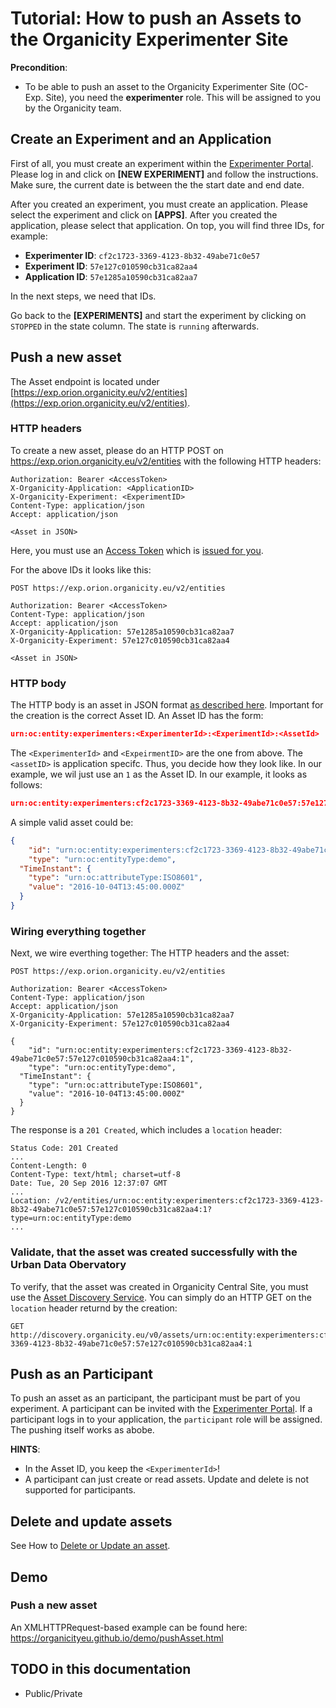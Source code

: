 # Tutorial: How to push an Assets to the Organicity Experimenter Site

**Precondition**:

* To be able to push an asset to the Organicity Experimenter Site (OC-Exp. Site), you need the **experimenter** role. This will be assigned to you by the Organicity team.

## Create an Experiment and an Application

First of all, you must create an experiment within the [Experimenter Portal](http://experimenters.organicity.eu). Please log in and click on **[NEW EXPERIMENT]** and follow the instructions. Make sure, the current date is between the the start date and end date.

After you created an experiment, you must create an application. Please select the experiment and click on **[APPS]**. After you created the application, please select that application. On top, you will find three IDs, for example:

* **Experimenter ID**: `cf2c1723-3369-4123-8b32-49abe71c0e57`
* **Experiment ID**: `57e127c010590cb31ca82aa4`
* **Application ID**: `57e1285a10590cb31ca82aa7`

In the next steps, we need that IDs.

Go back to the **[EXPERIMENTS]** and start the experiment by clicking on `STOPPED` in the state column. The state is `running` afterwards.

## Push a new asset

The Asset endpoint is located under [https://exp.orion.organicity.eu/v2/entities](https://exp.orion.organicity.eu/v2/entities).

### HTTP headers

To create a new asset, please do an HTTP POST on https://exp.orion.organicity.eu/v2/entities with the following HTTP headers:

```shell
Authorization: Bearer <AccessToken>
X-Organicity-Application: <ApplicationID>
X-Organicity-Experiment: <ExperimentID>
Content-Type: application/json
Accept: application/json

<Asset in JSON>
```

Here, you must use an [Access Token](/HowToAuthenticateAnUser) which is [issued for you](/HowToAuthenticateAnUser).

For the above IDs it looks like this:

```shell
POST https://exp.orion.organicity.eu/v2/entities

Authorization: Bearer <AccessToken>
Content-Type: application/json
Accept: application/json
X-Organicity-Application: 57e1285a10590cb31ca82aa7
X-Organicity-Experiment: 57e127c010590cb31ca82aa4

<Asset in JSON>
```

### HTTP body

The HTTP body is an asset in JSON format [as described here](/AssetDataModel). Important for the creation is the correct Asset ID. An Asset ID has the form:

```json
urn:oc:entity:experimenters:<ExperimenterId>:<ExperimentId>:<AssetId>
```

The `<ExperimenterId>` and `<ExpeirmentID>` are the one from above. The `<assetID>` is application specifc. Thus, you decide how they look like. In our example, we wil just use an `1` as the Asset ID. In our example, it looks as follows:

```json
urn:oc:entity:experimenters:cf2c1723-3369-4123-8b32-49abe71c0e57:57e127c010590cb31ca82aa4:1
```

A simple valid asset could be:

```json
{
	"id": "urn:oc:entity:experimenters:cf2c1723-3369-4123-8b32-49abe71c0e57:57e127c010590cb31ca82aa4:1",
	"type": "urn:oc:entityType:demo",
  "TimeInstant": {
    "type": "urn:oc:attributeType:ISO8601",
    "value": "2016-10-04T13:45:00.000Z"
  }
}
```

### Wiring everything together

Next, we wire everthing together: The HTTP headers and the asset:

```shell
POST https://exp.orion.organicity.eu/v2/entities

Authorization: Bearer <AccessToken>
Content-Type: application/json
Accept: application/json
X-Organicity-Application: 57e1285a10590cb31ca82aa7
X-Organicity-Experiment: 57e127c010590cb31ca82aa4

{
	"id": "urn:oc:entity:experimenters:cf2c1723-3369-4123-8b32-49abe71c0e57:57e127c010590cb31ca82aa4:1",
	"type": "urn:oc:entityType:demo",
  "TimeInstant": {
    "type": "urn:oc:attributeType:ISO8601",
    "value": "2016-10-04T13:45:00.000Z"
  }
}
```

The response is a `201 Created`, which includes a `location` header:

```shell
Status Code: 201 Created
...
Content-Length: 0
Content-Type: text/html; charset=utf-8
Date: Tue, 20 Sep 2016 12:37:07 GMT
...
Location: /v2/entities/urn:oc:entity:experimenters:cf2c1723-3369-4123-8b32-49abe71c0e57:57e127c010590cb31ca82aa4:1?type=urn:oc:entityType:demo
...
```

### Validate, that the asset was created successfully with the Urban Data Obervatory

To verify, that the asset was created in Organicity Central Site, you must use the [Asset Discovery Service](https://organicityeu.github.io/api/AssetDiscovery.html).
You can simply do an HTTP GET on the `location` header returnd by the creation:

```shell
GET http://discovery.organicity.eu/v0/assets/urn:oc:entity:experimenters:cf2c1723-3369-4123-8b32-49abe71c0e57:57e127c010590cb31ca82aa4:1
```

## Push as an Participant

To push an asset as an participant, the participant must be part of you experiment. A participant can be invited
with the [Experimenter Portal](http://experimenters.organicity.eu/). If a participant logs in to your application,
the `participant` role will be assigned. The pushing itself works as abobe.

**HINTS**:
* In the Asset ID, you keep the `<ExperimenterId>`!
* A participant can just create or read assets. Update and delete is not supported for participants.

## Delete and update assets

See How to [Delete or Update an asset](/HowToUpdateDeteleAnAsset).

## Demo

### Push a new asset

An XMLHTTPRequest-based example can be found here: https://organicityeu.github.io/demo/pushAsset.html

## TODO in this documentation

* Public/Private